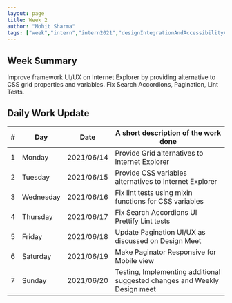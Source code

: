 ```yaml
---
layout: page
title: Week 2
author: "Mohit Sharma"
tags: ["week","intern","intern2021","designIntegrationAndAccessibilityAudit","week#2","eval#1"]
---
```


## Week Summary

 
Improve framework UI/UX on Internet Explorer by providing alternative to CSS grid properties and variables. Fix Search Accordions, Pagination, Lint Tests. 

## Daily Work Update

|\#|Day|Date|A short description of the work done|  
|---	|---	|---	|---	|  
|1   	| Monday 	|   2021/06/14	| Provide Grid alternatives to Internet Explorer |  
|2   	| Tuesday  	|   2021/06/15	| Provide CSS variables alternatives to Internet Explorer |  
|3   	| Wednesday  	|  2021/06/16 	| Fix lint tests using mixin functions for CSS variables |  
|4   	| Thursday  	|   2021/06/17	| Fix Search Accordions UI <br/> Prettify Lint tests |  
|5   	| Friday  	|   2021/06/18	| Update Pagination UI/UX as discussed on Design Meet |  
|6   	| Saturday  	|   2021/06/19	| Make Paginator Responsive for Mobile view	|  
|7   	| Sunday  	|   2021/06/20	| Testing, Implementing additional suggested changes and Weekly Design meet |  
